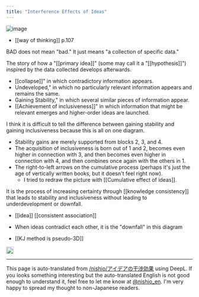```yaml
---
title: "Interference Effects of Ideas"
---
```


![image](https://gyazo.com/c49e67265b1af15a9684e8ce8778ea6f/thumb/1000)
- [[way of thinking]]  p.107

BAD does not mean "bad." It just means "a collection of specific data."

The story of how a "[[primary idea]]" (some may call it a "[[hypothesis]]") inspired by the data collected develops afterwards.
- [[collapse]]" in which contradictory information appears.
- Undeveloped," in which no particularly relevant information appears and remains the same.
- Gaining Stability," in which several similar pieces of information appear.
- [[Achievement of inclusiveness]]" in which information that might be relevant emerges and higher-order ideas are launched.

I think it is difficult to tell the difference between gaining stability and gaining inclusiveness because this is all on one diagram.
- Stability gains are merely supported from blocks 2, 3, and 4.
- The acquisition of inclusiveness is born out of 1 and 2, becomes even higher in connection with 3, and then becomes even higher in connection with 4, and then combines once again with the others in 1.
- The right-to-left arrows on the cumulative process (perhaps it's just the age of vertically written books, but it doesn't feel right now).
    - I tried to redraw the picture with [[Cumulative effect of ideas]].

It is the process of increasing certainty through [[knowledge consistency]] that leads to stability and inclusiveness without leading to underdevelopment or downfall.

- [[idea]]   [[consistent association]]
- When ideas contradict each other, it is the "downfall" in this diagram

- [[KJ method is pseudo-3D]]
<img src='https://scrapbox.io/api/pages/nishio-en/mitoujr2021/icon' alt='mitoujr2021.icon' height="19.5"/>

---
This page is auto-translated from [/nishio/アイデアの干渉効果](https://scrapbox.io/nishio/アイデアの干渉効果) using DeepL. If you looks something interesting but the auto-translated English is not good enough to understand it, feel free to let me know at [@nishio_en](https://twitter.com/nishio_en). I'm very happy to spread my thought to non-Japanese readers.